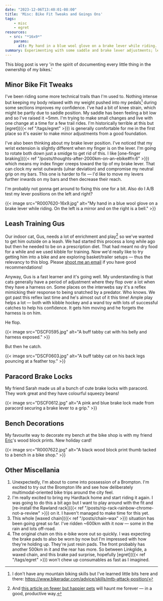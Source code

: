 ```yaml
---
date: "2023-12-06T13:40:01-08:00"
title: 'Misc: Bike Fit Tweaks and Goings Ons'
tags:
    - misc
    - egret
resources:
  - src: "*16x9*"
    params:
      alt: My hand in a blue wool glove on a brake lever while riding. On the left is a mirror and on the right is a bell.
summary: Experimenting with some saddle and brake lever adjustments; leash training Gus again; Sarah's new paracord brake locks; and other miscellania.
---
```


This blog post is very 'in the spirit of documenting every little thing in the ownership of my bikes.'

## Minor Bike Fit Tweaks

I've been riding some more technical trails than I'm used to. Nothing intense but keeping my body relaxed with my weight pushed into my pedals[^1] during some sections improves my confidence. I've had a bit of knee strain, which might be partly due to saddle position. My saddle has been feeling a bit low and so I've raised it ~5mm. I'm trying to make small changes and live with one change at a time for a few trail rides. I'm historically terrible at this but [egret]({{< ref "/tags/egret" >}}) is generally comfortable for me in the first place so it's easier to make minor adjustments from a good foundation.

[^1]: I don't have any mountain biking skills but I've learned little bits here and there: https://www.bikeradar.com/advice/skills/mtb-attack-position/

I've also been thinking about my brake lever position. I've noticed that my wrist extension is slightly different when my finger is on the lever. I'm going to rotate both down just a smidge to get rid of this. I like [one-finger braking]({{< ref "/posts/thoughts-after-2000km-on-an-ebike#fn:6" >}}) which means my index finger creeps toward the tip of my brake lever. That can clock my wrist outwards (ulnar deviation) and compromise my neutral grip on my bars. This one is harder to fix — I'd like to move my levers further inwards on my bars and then decrease their reach.

I'm probably not gonna get around to fixing this one for a bit. Also do I A/B test my lever positions on the left and right?

{{< image src="R0007620-16x9.jpg" alt="My hand in a blue wool glove on a brake lever while riding. On the left is a mirror and on the right is a bell." >}}

## Leash Training Gus

Our indoor cat, Gus, needs a lot of enrichment and play[^2] so we've wanted to get him outside on a leash. We had started this process a long while ago but then he needed to be on a prescription diet. That had meant no dry food for a while and we used kibble for training. Now we'd really like to try getting him into a bike and are exploring basket/trailer setups — thus the relevancy to this blog. Please [shoot me an email](mailto:me+bikes@emilyhorsman.com) if you have good recommendations!

Anyway, Gus is a fast learner and it's going well. My understanding is that cats generally have a period of adjustment where they flop over a lot when they have a harness on. Some places on the interwebs say it's a reflex mimicking their response to being snatched by a predator. Who knows. We got past this reflex last time and he's almost out of it this time! Ample play helps a lot — both with kibble hockey and a wand toy with lots of successful catches to help his confidence. It gets him moving and he forgets the harness is on him.

He flop.

{{< image src="DSCF0595.jpg" alt="A buff tabby cat with his belly and harness exposed." >}}

But then he catch.

{{< image src="DSCF0603.jpg" alt="A buff tabby cat on his back legs pouncing at a feather toy." >}}

[^2]: And [this article on fewer but happier pets](https://www.vox.com/future-perfect/2023/4/11/23673393/pets-dogs-cats-animal-welfare-boredom) will haunt me forever — in a good, productive way.

## Paracord Brake Locks

My friend Sarah made us all a bunch of cute brake locks with paracord. They work great and they have colourful squeezy beans!

{{< image src="DSCF0612.jpg" alt="A pink and blue brake lock made from paracord securing a brake lever to a grip." >}}

## Bench Decorations

My favourite way to decorate my bench at the bike shop is with my friend [Eric](http://www.ericparton.org/)'s wood block prints. New holiday card!

{{< image src="R0007622.jpg" alt="A black wood block print thumb tacked to a bench in a bike shop." >}}

## Other Miscellania

1. Unexpectedly, I'm about to come into possession of a Brompton. I'm excited to try out the Brompton life and see how deliberately multimodal-oriented bike trips around the city feel.
1. I'm really excited to bring my Hardtack home and start riding it again. I was going to do this a bit ago but I want to play around with the fit and [re-install the Rawland rack]({{< ref "/posts/rip-rack-rainbow-chrome-not-a-review" >}}) on it. I haven't managed to make time for this yet.
1. This whole [waxed chain]({{< ref "/posts/chain-wax" >}}) situation has been going great so far. I've ridden ~600km with it now — some in the rain and lots off-road.
1. The original chain on this e-bike wore out so quickly. I was expecting the brake pads to also be worn by now but I'm impressed with how they're holding up. They're just resin pads. The front probably has another 500km in it and the rear has more. So between Linkglide, a waxed chain, and this brake pad surprise, hopefully [egret]({{< ref "/tags/egret" >}}) won't chew up consumables as fast as I imagined.